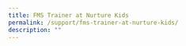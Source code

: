 ```yaml
---
title: FMS Trainer at Nurture Kids
permalink: /support/fms-trainer-at-nurture-kids/
description: ""
---
```

